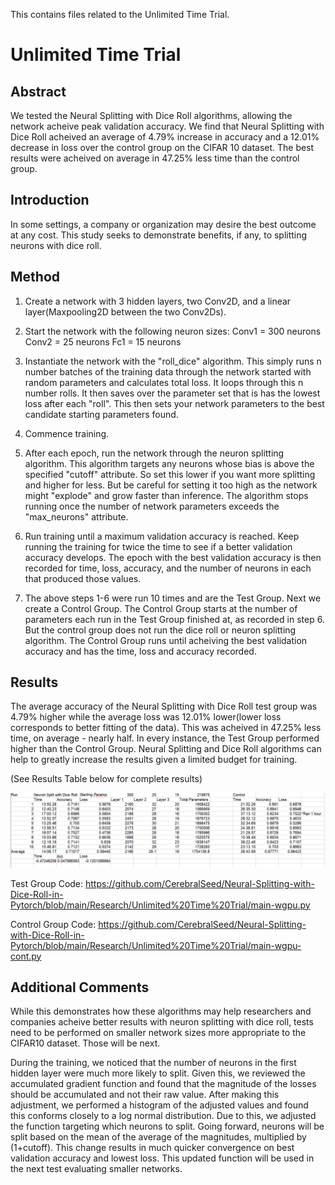 This contains files related to the Unlimited Time Trial.
# Unlimited Time Trial
## Abstract
We tested the Neural Splitting with Dice Roll algorithms, allowing the network acheive peak validation accuracy. We find that Neural Splitting with Dice Roll acheived an average of 4.79% increase in accuracy and a 12.01% decrease in loss over the control group on the CIFAR 10 dataset. The best results were acheived on average in 47.25% less time than the control group. 

## Introduction
In some settings, a company or organization may desire the best outcome at any cost. This study seeks to demonstrate benefits, if any, to splitting neurons with dice roll.  

## Method
1. Create a network with 3 hidden layers, two Conv2D, and a linear layer(Maxpooling2D between the two Conv2Ds). 
2. Start the network with the following neuron sizes:
Conv1 = 300 neurons
Conv2 = 25 neurons
Fc1 = 15 neurons

3. Instantiate the network with the "roll_dice" algorithm. This simply runs n number batches of the training data through the network started with random parameters and calculates total loss. It loops through this n number rolls. It then saves over the parameter set that is has the lowest loss after each "roll". This then sets your network parameters to the best candidate starting parameters found.

4. Commence training.

5. After each epoch, run the network through the neuron splitting algorithm. This algorithm targets any neurons whose bias is above the specified "cutoff" attribute. So set this lower if you want more splitting and higher for less. But be careful for setting it too high as the network might "explode" and grow faster than inference. The algorithm stops running once the number of network parameters exceeds the "max_neurons" attribute. 

6. Run training until a maximum validation accuracy is reached. Keep running the training for twice the time to see if a better validation accuracy develops. The epoch with the best validation accuracy is then recorded for time, loss, accuracy, and the number of neurons in each that produced those values.

7. The above steps 1-6 were run 10 times and are the Test Group. Next we create a Control Group. The Control Group starts at the number of parameters each run in the Test Group finished at, as recorded in step 6. But the control group does not run the dice roll or neuron splitting algorithm. The Control Group runs until acheiving the best validation accuracy and has the time, loss and accuracy recorded.

## Results
The average accuracy of the Neural Splitting with Dice Roll test group was 4.79% higher while the average loss was 12.01% lower(lower loss corresponds to better fitting of the data). This was acheived in 47.25% less time, on average - nearly half. In every instance, the Test Group performed higher than the Control Group. Neural Splitting and Dice Roll algorithms can help to greatly increase the results given a limited budget for training. 

(See Results Table below for complete results)


![Results Table](https://github.com/CerebralSeed/Neural-Splitting-with-Dice-Roll-in-Pytorch/blob/main/Research/Unlimited%20Time%20Trial/results.jpg) 

Test Group Code: https://github.com/CerebralSeed/Neural-Splitting-with-Dice-Roll-in-Pytorch/blob/main/Research/Unlimited%20Time%20Trial/main-wgpu.py

Control Group Code: https://github.com/CerebralSeed/Neural-Splitting-with-Dice-Roll-in-Pytorch/blob/main/Research/Unlimited%20Time%20Trial/main-wgpu-cont.py


## Additional Comments
While this demonstrates how these algorithms may help researchers and companies acheive better results with neuron splitting with dice roll, tests need to be performed on smaller network sizes more appropriate to the CIFAR10 dataset. Those will be next.

During the training, we noticed that the number of neurons in the first hidden layer were much more likely to split. Given this, we reviewed the accumulated gradient function and found that the magnitude of the losses should be accumulated and not their raw value. After making this adjustment, we performed a histogram of the adjusted values and found this conforms closely to a log normal distribution. Due to this, we adjusted the function targeting which neurons to split. Going forward, neurons will be split based on the mean of the average of the magnitudes, multiplied by (1+cutoff). This change results in much quicker convergence on best validation accuracy and lowest loss. This updated function will be used in the next test evaluating smaller networks.  


